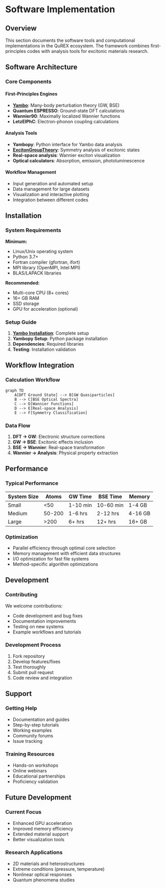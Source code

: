 # Software Implementation

## Overview

This section documents the software tools and computational implementations in the QuREX ecosystem. The framework combines first-principles codes with analysis tools for excitonic materials research.

## Software Architecture

### Core Components

#### First-Principles Engines
- **[Yambo](yambo/yambo)**: Many-body perturbation theory (GW, BSE)
- **Quantum ESPRESSO**: Ground-state DFT calculations
- **Wannier90**: Maximally localized Wannier functions
- **LetzElPhC**: Electron-phonon coupling calculations

#### Analysis Tools
- **Yambopy**: Python interface for Yambo data analysis
- **[ExcitonGroupTheory](exciton_group_theory_api)**: Symmetry analysis of excitonic states
- **Real-space analysis**: Wannier exciton visualization
- **Optical calculators**: Absorption, emission, photoluminescence

#### Workflow Management
- Input generation and automated setup
- Data management for large datasets
- Visualization and interactive plotting
- Integration between different codes

## Installation

### System Requirements

**Minimum:**
- Linux/Unix operating system
- Python 3.7+
- Fortran compiler (gfortran, ifort)
- MPI library (OpenMPI, Intel MPI)
- BLAS/LAPACK libraries

**Recommended:**
- Multi-core CPU (8+ cores)
- 16+ GB RAM
- SSD storage
- GPU for acceleration (optional)

### Setup Guide

1. **[Yambo Installation](yambo/yambo#installation)**: Complete setup
2. **Yambopy Setup**: Python package installation
3. **Dependencies**: Required libraries
4. **Testing**: Installation validation

## Workflow Integration

### Calculation Workflow

```mermaid
graph TD
    A[DFT Ground State] --> B[GW Quasiparticles]
    B --> C[BSE Optical Spectra]
    C --> D[Wannier Functions]
    D --> E[Real-space Analysis]
    E --> F[Symmetry Classification]
```

### Data Flow

1. **DFT → GW**: Electronic structure corrections
2. **GW → BSE**: Excitonic effects inclusion
3. **BSE → Wannier**: Real-space transformation
4. **Wannier → Analysis**: Physical property extraction

## Performance

### Typical Performance

| System Size | Atoms | GW Time | BSE Time | Memory |
|-------------|-------|---------|----------|---------|
| Small       | <50   | 1-10 min| 10-60 min| 1-4 GB  |
| Medium      | 50-200| 1-6 hrs | 2-12 hrs | 4-16 GB |
| Large       | >200  | 6+ hrs  | 12+ hrs  | 16+ GB  |

### Optimization
- Parallel efficiency through optimal core selection
- Memory management with efficient data structures
- I/O optimization for fast file systems
- Method-specific algorithm optimizations

## Development

### Contributing

We welcome contributions:
- Code development and bug fixes
- Documentation improvements
- Testing on new systems
- Example workflows and tutorials

### Development Process

1. Fork repository
2. Develop features/fixes
3. Test thoroughly
4. Submit pull request
5. Code review and integration

## Support

### Getting Help
- Documentation and guides
- Step-by-step tutorials
- Working examples
- Community forums
- Issue tracking

### Training Resources
- Hands-on workshops
- Online webinars
- Educational partnerships
- Proficiency validation

## Future Development

### Current Focus
- Enhanced GPU acceleration
- Improved memory efficiency
- Extended material support
- Better visualization tools

### Research Applications
- 2D materials and heterostructures
- Extreme conditions (pressure, temperature)
- Nonlinear optical responses
- Quantum phenomena studies